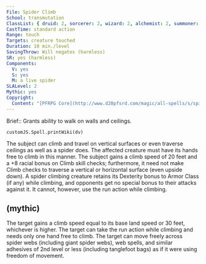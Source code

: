 ```yaml
---
File: Spider Climb
School: transmutation
ClassList: { druid: 2, sorcerer: 2, wizard: 2, alchemist: 2, summoner: 2, unchained summoner: 2, magus: 2, bloodrager: 2, occultist: 2, psychic: 2, medium: 2 }
CastTime: standard action
Range: touch
Targets: creature touched
Duration: 10 min./level
SavingThrow: Will negates (harmless)
SR: yes (harmless)
Components:
  V: yes
  S: yes
  M: a live spider
SLALevel: 2
Mythic: yes
Copyright:
  Content: "[PFRPG Core](http://www.d20pfsrd.com/magic/all-spells/s/spider-climb)"
---
```

Brief:: Grants ability to walk on walls and ceilings.

```dataviewjs
customJS.Spell.printWiki(dv)
```

The subject can climb and travel on vertical surfaces or even traverse ceilings as well as a spider does. The affected creature must have its hands free to climb in this manner. The subject gains a climb speed of 20 feet and a +8 racial bonus on Climb skill checks; furthermore, it need not make Climb checks to traverse a vertical or horizontal surface (even upside down). A spider climbing creature retains its Dexterity bonus to Armor Class (if any) while climbing, and opponents get no special bonus to their attacks against it. It cannot, however, use the run action while climbing.


## (mythic)

The target gains a climb speed equal to its base land speed or 30 feet, whichever is higher. The target can take the run action while climbing and needs only one hand free to climb. The target can move freely across spider webs (including giant spider webs), web spells, and similar adhesives of 2nd level or less (including tanglefoot bags) as if it were using freedom of movement.
